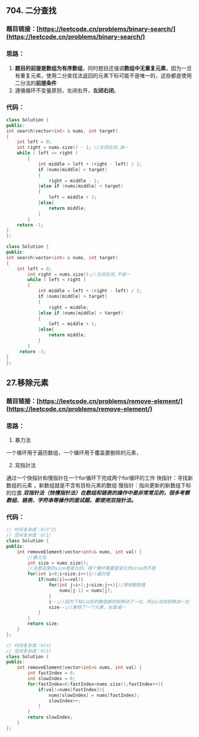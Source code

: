 ## 704. 二分查找
### 题目链接：[https://leetcode.cn/problems/binary-search/](https://leetcode.cn/problems/binary-search/)
### 思路：

1. **题目的前提是数组为有序数组**，同时题目还强调**数组中无重复元素**，因为一旦有重复元素，使用二分查找法返回的元素下标可能不是唯一的，这些都是使用二分法的**前提条件**
2. 遵循循环不变量原则，左闭右开，**左闭右闭**。
### 代码：
```cpp
class Solution {
public:
int search(vector<int> & nums, int target)
{
    int	left = 0;
    int	right = nums.size() - 1; //左闭右闭,减一
    while ( left <= right )
        {
            int middle = left + (right - left) / 2;
            if (nums[middle] > target)
            {
                right = middle - 1;
            }else if (nums[middle] < target)
            {
                left = middle + 1;
            }else{
                return middle;
            }
        }
    return -1;
}
};
```
```cpp
class Solution {
public:
int search(vector<int> & nums, int target)
{
    int	left = 0;
		int	right = nums.size();//左闭右闭,不减一
		while ( left < right )
		{
			int middle = left + (right - left) / 2;
			if (nums[middle] > target)
			{
				right = middle;
			}else if (nums[middle] < target)
			{
				left = middle + 1;
			}else{
				return middle;
			}
		}
	 return -1;
}
};
```
## 27.移除元素
### 题目链接：[https://leetcode.cn/problems/remove-element/](https://leetcode.cn/problems/remove-element/)
### 思路：

1. 暴力法

一个循环用于遍历数组，一个循环用于覆盖要删除的元素，

2. 双指针法

通过一个快指针和慢指针在一个for循环下完成两个for循环的工作
快指针：寻找新数组的元素 ，新数组就是不含有目标元素的数组
慢指针：指向更新的新数组下标的位置
**_双指针法（快慢指针法）在数组和链表的操作中是非常常见的，很多考察数组、链表、字符串等操作的面试题，都使用双指针法。_**
### 代码：
```cpp
// 时间复杂度：O(n^2)
// 空间复杂度：O(1)
class Solution {
public:
    int removeElement(vector<int>& nums, int val) {
        //暴力法
        int size = nums.size();
        //注意这里的size是变化的，两个循环需要是变化的size而不是
        for(int i=0;i<size;i++){//遍历值
            if(nums[i]==val){
                for(int j=i+1;j<size;j++){//原地删除值
                    nums[j-1] = nums[j];
                }
                i--;//因为下标i以后的数值都向前移动了一位，所以i也向前移动一位
                size--;//删除了一个元素，长度减一
            }
        }
        return size;
    }
};
```
```cpp
// 时间复杂度：O(n)
// 空间复杂度：O(1)
class Solution {
public:
    int removeElement(vector<int>& nums, int val) {
        int fastIndex = 0;
        int slowIndex = 0;
        for(fastIndex=0;fastIndex<nums.size();fastIndex++){
            if(val!=nums[fastIndex]){
                nums[slowIndex] = nums[fastIndex];
                slowIndex++;
            }
        }
        return slowIndex;
    }
};
```

